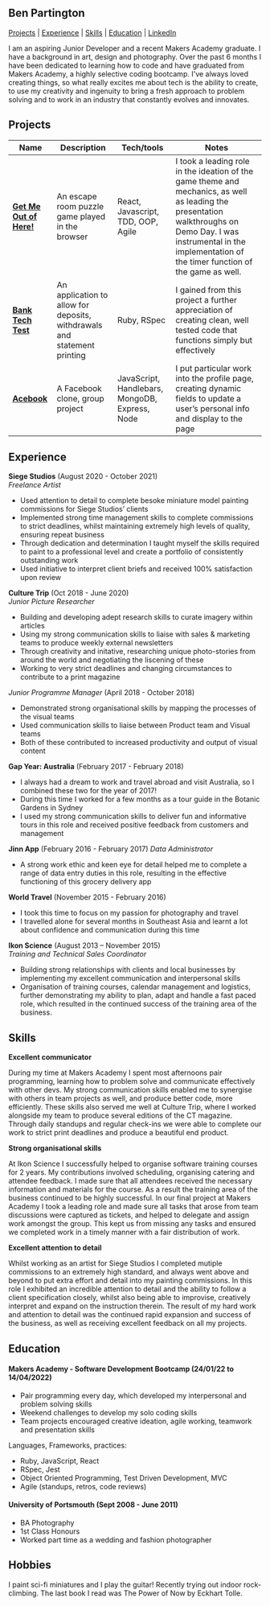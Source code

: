 ## Ben Partington

[Projects](#projects) | [Experience](#experience) | [Skills](#skills) | [Education](#education) | [LinkedIn](https://www.linkedin.com/in/ben-partington/)

I am an aspiring Junior Developer and a recent Makers Academy graduate. I have a background in art, design and photography. Over the past 6 months I have been dedicated to learning how to code and have graduated from Makers Academy, a highly selective coding bootcamp. I've always loved creating things, so what really excites me about tech is the ability to create, to use my creativity and ingenuity to bring a fresh approach to problem solving and to work in an industry that constantly evolves and innovates.

## Projects

| Name                         | Description                           | Tech/tools        | Notes
| ---------------------------- | ----------------------------------    | ----------------- | -----
| **[Get Me Out of Here!](https://github.com/benpartington/Get_Me_Out_of_Here)**      | An escape room puzzle game played in the browser    | React, Javascript, TDD, OOP, Agile | I took a leading role in the ideation of the game theme and mechanics, as well as leading the presentation walkthroughs on Demo Day. I was instrumental in the implementation of the timer function of the game as well.
| **[Bank Tech Test](https://github.com/benpartington/Bank_Tech_Test)**           | An application to allow for deposits, withdrawals and statement printing    | Ruby, RSpec         | I gained from this project a further appreciation of creating clean, well tested code that functions simply but effectively
| **[Acebook](https://github.com/benpartington/Acebook)**                  | A Facebook clone, group project       | JavaScript, Handlebars, MongoDB, Express, Node | I put particular work into the profile page, creating dynamic fields to update a user’s personal info and display to the page


## Experience

**Siege Studios** (August 2020 - October 2021)  
_Freelance Artist_

- Used attention to detail to complete besoke miniature model painting commissions for Siege Studios’ clients  
- Implemented strong time management skills to complete commissions to strict deadlines, whilst maintaining extremely high levels of quality, ensuring repeat business
- Through dedication and determination I taught myself the skills required to paint to a professional level and create a portfolio of consistently outstanding work 
- Used initiative to interpret client briefs and received 100% satisfaction upon review


**Culture Trip** (Oct 2018 - June 2020)  
_Junior Picture Researcher_

- Building and developing adept research skills to curate imagery within articles 
- Using my strong communication skills to liaise with sales & marketing teams to produce weekly external newsletters
- Through creativity and initative, researching unique photo-stories from around the world and negotiating the liscening of these
- Working to very strict deadlines and changing circumstances to contribute to a print magazine

_Junior Programme Manager_ (April 2018 - October 2018)

- Demonstrated strong organisational skills by mapping the processes of the visual teams
- Used communication skills to liaise between Product team and Visual teams
- Both of these contributed to increased productivity and output of visual content

**Gap Year: Australia** (February 2017 - February 2018)
- I always had a dream to work and travel abroad and visit Australia, so I combined these two for the year of 2017!
- During this time I worked for a few months as a tour guide in the Botanic Gardens in Sydney
- I used my strong communication skills to deliver fun and informative tours in this role and received positive feedback from customers and management

**Jinn App** (February 2016 - February 2017)
_Data Administrator_

- A strong work ethic and keen eye for detail helped me to complete a range of data entry duties in this role, resulting in the effective functioning of this grocery delivery app

**World Travel** (November 2015 - February 2016)
- I took this time to focus on my passion for photography and travel
- I travelled alone for several months in Southeast Asia and learnt a lot about confidence and communication during this time

**Ikon Science** (August 2013 – November 2015)  
_Training and Technical Sales Coordinator_

- Building strong relationships with clients and local businesses by implementing my excellent communication and interpersonal skills
- Organisation of training courses, calendar management and logistics, further demonstrating my ability to plan, adapt and handle a fast paced role, which resulted in the continued success of the training area of the business.


## Skills

**Excellent communicator**  

During my time at Makers Academy I spent most afternoons pair programming, learning how to problem solve and communicate effectively with other devs. My strong communication skills enabled me to synergise with others in team projects as well, and produce better code, more efficiently. These skills also served me well at Culture Trip, where I worked alongside my team to produce several editions of the CT magazine. Through daily standups and regular check-ins we were able to complete our work to strict print deadlines and produce a beautiful end product.

**Strong organisational skills**  

At Ikon Science I successfully helped to organise software training courses for 2 years. My contributions involved scheduling, organising catering and attendee feedback. I made sure that all attendees received the necessary information and materials for the course. As a result the training area of the business continued to be highly successful. In our final project at Makers Academy I took a leading role and made sure all tasks that arose from team discussions were captured as tickets, and helped to delegate and assign work amongst the group. This kept us from missing any tasks and ensured we completed work in a timely manner with a fair distribution of work.

**Excellent attention to detail**  
  
Whilst working as an artist for Siege Studios I completed mutiple commissions to an extremely high standard, and always went above and beyond to put extra effort and detail into my painting commissions. In this role I exhibited an incredible attention to detail and the ability to follow a client specification closely, whilst also being able to improvise, creatively interpret and expand on the instruction therein. The result of my hard work and attention to detail was the continued rapid expansion and success of the business, as well as receiving excellent feedback on all my projects. 

## Education

#### Makers Academy - Software Development Bootcamp (24/01/22 to 14/04/2022)
- Pair programming every day, which developed my interpersonal and problem solving skills
- Weekend challenges to develop my solo coding skills
- Team projects encouraged creative ideation, agile working, teamwork and presentation skills

Languages, Frameworks, practices:
- Ruby, JavaScript, React
- RSpec, Jest
- Object Oriented Programming, Test Driven Development, MVC
- Agile (standups, retros, code reviews)


#### University of Portsmouth (Sept 2008 - June 2011)

- BA Photography
- 1st Class Honours
- Worked part time as a wedding and fashion photographer

## Hobbies

I paint sci-fi miniatures and I play the guitar! Recently trying out indoor rock-climbing. The last book I read was The Power of Now by Eckhart Tolle.
